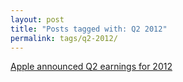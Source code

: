 ```yaml
---
layout: post
title: "Posts tagged with: Q2 2012"
permalink: tags/q2-2012/
---
```

[Apple announced Q2 earnings for 2012](/2012/05/apple-announced-q2-earnings-for-2012)
